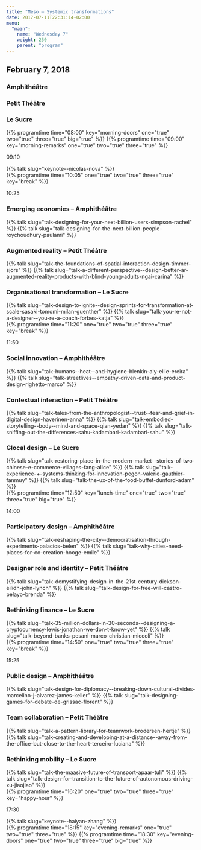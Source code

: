 ```yaml
---
title: "Meso – Systemic transformations"
date: 2017-07-11T22:31:14+02:00
menu:
  "main":
    name: "Wednesday 7"
    weight: 250
    parent: "program"
---
```

## February 7, 2018

<div class="fullwidth spacer-t-b">
  <div class="container">
    <div class="program-list program-list-day">
      <div class="program-day-item-void">
      </div>
      <div class="program-item-room program-item-room-1">
        <h3><strong>Amphithéâtre</strong></h3>
      </div>
      <div class="program-item-room program-item-room-2">
        <h3><strong>Petit Théâtre</strong></h3>
      </div>
      <div class="program-item-room program-item-room-3">
        <h3><strong>Le Sucre</strong></h3>
      </div>
      {{% programtime time="08:00" key="morning-doors" one="true" two="true" three="true" big="true" %}}
      {{% programtime time="09:00" key="morning-remarks" one="true" two="true" three="true" %}}          
      <div class="program-item-date">
        <p>09:10</p>
      </div>
      <div class="program-day-item program-item-room-1">
        {{% talk slug="keynote--nicolas-nova" %}}
      </div>
      <div class="program-day-item-void program-item-room-2"></div>
      <div class="program-day-item-void program-item-room-3"></div>
      {{% programtime time="10:05" one="true" two="true" three="true" key="break" %}}
      <div class="program-item-date">
        <p>10:25</p>
      </div>
      <div class="program-day-item program-item-room-1">
        <h3>Emerging economies
        <span class="specify-room">
         – Amphithéâtre
       </span>
        </h3>
        <div class="">
        {{% talk slug="talk-designing-for-your-next-billion-users-simpson-rachel" %}}
        {{% talk slug="talk-designing-for-the-next-billion-people-roychoudhury-paulami" %}}
        </div>
      </div>
      <div class="program-day-item program-item-room-2">
        <h3>Augmented reality
        <span class="specify-room">
         – Petit Théâtre
       </span>
        </h3>
        <div class="">
        {{% talk slug="talk-the-foundations-of-spatial-interaction-design-timmer-sjors" %}}
        {{% talk slug="talk-a-different-perspective--design-better-ar-augmented-reality-products-with-blind-young-adults-ngai-carina" %}}
        </div>
      </div>    
      <div class="program-day-item program-item-room-3">
        <h3>Organisational transformation
        <span class="specify-room">
         – Le Sucre
       </span>
        </h3>
        <div class="">
        {{% talk slug="talk-design-to-ignite--design-sprints-for-transformation-at-scale-sasaki-tomomi-milan-guenther" %}}
        {{% talk slug="talk-you-re-not-a-designer--you-re-a-coach-forbes-katja" %}}
        </div>
      </div>    
      {{% programtime time="11:20" one="true" two="true" three="true" key="break" %}}        
      <div class="program-item-date">
        <p>11:50</p>
      </div>
      <div class="program-day-item program-item-room-1">
        <h3>Social innovation
        <span class="specify-room">
         – Amphithéâtre
       </span>
        </h3>
        <div class="">
        {{% talk slug="talk-humans--heat--and-hygiene-blenkin-aly-ellie-ereira" %}}
        {{% talk slug="talk-streetlives--empathy-driven-data-and-product-design-righetto-marco" %}}
        </div>
      </div>
      <div class="program-day-item program-item-room-2">
        <h3>Contextual interaction
        <span class="specify-room">
         – Petit Théâtre
       </span>
        </h3>
        <div class="">
        {{% talk slug="talk-tales-from-the-anthropologist--trust--fear-and-grief-in-digital-design-haverinen-anna" %}}
        {{% talk slug="talk-embodied-storytelling--body--mind-and-space-qian-yedan" %}}
        {{% talk slug="talk-sniffing-out-the-differences-sahu-kadambari-kadambari-sahu" %}}
        </div>
      </div>    
      <div class="program-day-item program-item-room-3">
        <h3>Glocal design
        <span class="specify-room">
         – Le Sucre
       </span>
        </h3>
        <div class="">
        {{% talk slug="talk-restoring-place-in-the-modern-market--stories-of-two-chinese-e-commerce-villages-fang-alice" %}}
        {{% talk slug="talk-experience-+-systems-thinking-for-innovation-pegon-valerie-gauthier-fanmuy" %}}
        {{% talk slug="talk-the-ux-of-the-food-buffet-dunford-adam" %}}
        </div>
      </div>              
      {{% programtime time="12:50" key="lunch-time" one="true" two="true" three="true" big="true" %}}
      <div class="program-item-date">
        <p>14:00</p>
      </div>
      <div class="program-day-item program-item-room-1">
        <h3>Participatory design
        <span class="specify-room">
         – Amphithéâtre
       </span>
        </h3>
        <div class="">
        {{% talk slug="talk-reshaping-the-city--democratisation-through-experiments-palacios-belen" %}}
        {{% talk slug="talk-why-cities-need-places-for-co-creation-hooge-emile" %}}
        </div>
      </div>
      <div class="program-day-item program-item-room-2">
        <h3>Designer role and identity
        <span class="specify-room">
         – Petit Théâtre
       </span>
        </h3>
        <div class="">        
        {{% talk slug="talk-demystifying-design-in-the-21st-century-dickson-eilidh-john-lynch" %}}
        {{% talk slug="talk-design-for-free-will-castro-pelayo-brenda" %}}        </div>
      </div>    
      <div class="program-day-item program-item-room-3">
        <h3>Rethinking finance
        <span class="specify-room">
         – Le Sucre
       </span>
        </h3>
        <div class="">
        {{% talk slug="talk-35-million-dollars-in-30-seconds--designing-a-cryptocurrency-lewis-jonathan-we-don-t-know-yet" %}}
        {{% talk slug="talk-beyond-banks-pesani-marco-christian-miccoli" %}}
        </div>
      </div>   
      {{% programtime time="14:50" one="true" two="true" three="true" key="break" %}}
      <div class="program-item-date">
        <p>15:25</p>
      </div>
      <div class="program-day-item program-item-room-1">
        <h3>Public design
        <span class="specify-room">
         – Amphithéâtre
       </span>
        </h3>
        <div class="">
        {{% talk slug="talk-design-for-diplomacy--breaking-down-cultural-divides-marcelino-j-alvarez-james-keller" %}}
        {{% talk slug="talk-designing-games-for-debate-de-grissac-florent" %}}
        </div>
      </div>
      <div class="program-day-item program-item-room-2">
        <h3>Team collaboration
        <span class="specify-room">
         – Petit Théâtre
       </span>
        </h3>
        <div class="">
        {{% talk slug="talk-a-pattern-library-for-teamwork-brodersen-hertje" %}}
        {{% talk slug="talk-creating-and-developing-at-a-distance--away-from-the-office-but-close-to-the-heart-terceiro-luciana" %}}
        </div>
      </div>    
      <div class="program-day-item program-item-room-3">
        <h3>Rethinking mobility
        <span class="specify-room">
         – Le Sucre
       </span>
        </h3>
        <div class="">
        {{% talk slug="talk-the-maasive-future-of-transport-apaar-tuli" %}}
        {{% talk slug="talk-design-for-transition-to-the-future-of-autonomous-driving-xu-jiaojiao" %}}
        </div>
      </div>   
      {{% programtime time="16:20" one="true" two="true" three="true" key="happy-hour" %}}  
      <div class="program-item-date">
        <p>17:30</p>
      </div>
      <div class="program-day-item program-item-room-1">
        {{% talk slug="keynote--haiyan-zhang" %}}
      </div>
      <div class="program-day-item-void program-item-room-2"></div>
      <div class="program-day-item-void program-item-room-3"></div>  
      {{% programtime time="18:15" key="evening-remarks" one="true" two="true" three="true" %}}
      {{% programtime time="18:30" key="evening-doors" one="true" two="true" three="true" big="true" %}}
    </div>
  </div>
</div>
